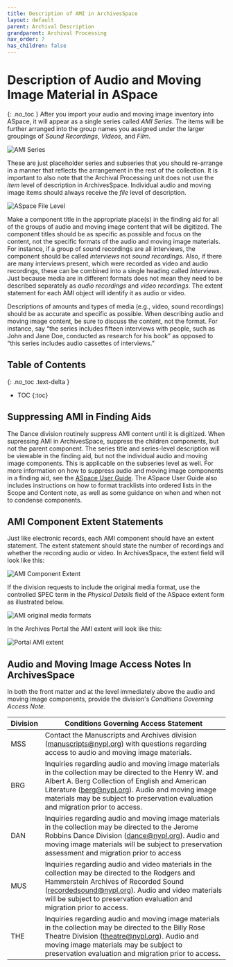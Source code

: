 ```yaml
---
title: Description of AMI in ArchivesSpace
layout: default
parent: Archival Description
grandparent: Archival Processing
nav_order: 7
has_children: false
---
```

# Description of Audio and Moving Image Material in ASpace
{: .no_toc }
After you import your audio and moving image inventory into ASpace, it will appear as a single series called _AMI Series._ The items will be further arranged into the group names you assigned under the larger groupings of _Sound Recordings_, _Videos_, and _Film_. 

![AMI Series](/Images/88-AMI-series.png)

These are just placeholder series and subseries that you should re-arrange in a manner that reflects the arrangement in the rest of the collection. It is important to also note that the Archival Processing unit does not use the _item_ level of description in ArchivesSpace. Individual audio and moving image items should always receive the _file_ level of description.

![ASpace File Level](/Images/89-ASpace-file-level.png)

Make a component title in the appropriate place(s) in the finding aid for all of the groups of audio and moving image content that will be digitized. The component titles should be as specific as possible and focus on the content, not the specific formats of the audio and moving image materials. For instance, if a group of sound recordings are all interviews, the component should be called _interviews_ not _sound recordings_. Also, if there are many interviews present, which were recorded as video and audio recordings, these can be combined into a single heading called _Interviews_. Just because media are in different formats does not mean they need to be described separately as _audio recordings_ and _video recordings_. The extent statement for each AMI object will identify it as audio or video. 

Descriptions of amounts and types of media (e.g., video, sound recordings) should be as accurate and specific as possible. When describing audio and moving image content, be sure to discuss the content, not the format. For instance, say “the series includes fifteen interviews with people, such as John and Jane Doe, conducted as research for his book” as opposed to “this series includes audio cassettes of interviews.” 

## Table of Contents
{: .no_toc .text-delta }

- TOC
{:toc}

## Suppressing AMI in Finding Aids
The Dance division routinely suppress AMI content until it is digitized. When supressing AMI in ArchivesSpace, suppress the children components, but not the parent component. The series title and series-level description will be viewable in the finding aid, but not the individual audio and moving image components. This is applicable on the subseries level as well. For more information on how to suppress audio and moving image components in a finding aid, see the [ASpace User Guide](https://nypl.github.io/pres-docs/aspace/aspace.html). The ASpace User Guide also includes instructions on how to format tracklists into ordered lists in the Scope and Content note, as well as some guidance on when and when not to condense components. 

## AMI Component Extent Statements
Just like electronic records, each AMI component should have an extent statement. The extent statement should state the number of recordings and whether the recording audio or video. In ArchivesSpace, the extent field will look like this:

![AMI Component Extent](/Images/90-AMI-component-extent.png)

If the division requests to include the original media format, use the controlled SPEC term in the _Physical Details_ field of the ASpace extent form as illustrated below.

![AMI original media formats](/Images/176-original-media-formats-extent.png)

In the Archives Portal the AMI extent will look like this:

![Portal AMI extent](/Images/176-Portal-AMI-extent.png)

## Audio and Moving Image Access Notes In ArchivesSpace
In both the front matter and at the level immediately above the audio and moving image components, provide the division's _Conditions Governing Access Note_. 

| Division | Conditions Governing Access Statement |
| -------- | ------------------------------------- |
| MSS | Contact the Manuscripts and Archives division (manuscripts@nypl.org) with questions regarding access to audio and moving image materials. |
| BRG | Inquiries regarding audio and moving image materials in the collection may be directed to the Henry W. and Albert A. Berg Collection of English and American Literature (berg@nypl.org). Audio and moving image materials may be subject to preservation evaluation and migration prior to access. |
| DAN | Inquiries regarding audio and moving image materials in the collection may be directed to the Jerome Robbins Dance Division  (dance@nypl.org). Audio and moving image materials will be subject to preservation assessment and migration prior to access |
| MUS | Inquiries regarding audio and video materials in the collection may be directed to the Rodgers and Hammerstein Archives of Recorded Sound (recordedsound@nypl.org). Audio and video materials will be subject to preservation evaluation and migration prior to access. |
| THE | Inquiries regarding audio and moving image materials in the collection may be directed to the Billy Rose Theatre Division (theatre@nypl.org).  Audio and moving image materials may be subject to preservation evaluation and migration prior to access. |






